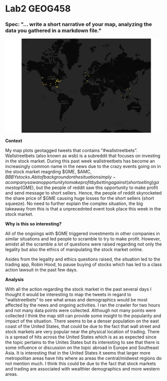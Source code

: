 # Lab2 GEOG458


### Spec: "... write a short narrative of your map, analyzing the data you gathered in a markdown file."

<img src = "img/screenshot_yt_map.png"/>

**Context**

My map plots geotagged tweets that contains "#wallstreetbets". Wallstreetbets (also known as wsb) is a subreddit that focuses on investing in the stock market. During this past week wallstreetbets has become an increasingly common name in the news due to the crazy events going on in the stock market reagrding $GME, $AMC, $BBBY stocks. A bit of background on the situation simply - a company saw an opportunity to make profit by betting against (short selling) gamestop ($GME), but the people of reddit saw this opportunity to make profit and send message to short sellers. Hence, the people of reddit skyrocketed the share price of $GME causing huge losses for the short sellers (short squeeze). No need to further explain the complex situation, the big takeaway from this is that a unprecednted event took place this week in the stock market. 

**Why is this so interesting?** 

All of the ongoings with $GME triggered investments in other companies in similar situations and led people to scramble to try to make profit. 
However, amidst all the scramble a lot of questions were raised regarding not only the legality but also the ethics of manipulating the stock market online. 

Asides from the legality and ethics questions raised, the situation led to the trading app, Robin Hood, to pause buying of stocks which has led to a class action lawsuit in the past few days. 

**Analysis**

With all the action regarding the stock market in the past several days I thought it would be interesting to  map the tweets in regard to "wallstreetbets" to see what areas and demographics would be most affected by the news and ongoing activities. I ran the crawler for two hours and not many data points were collected. Although not many points were collected I think the map still can provide some insight to the popularity and impact of the situation. There seems to be a denser population on the east coast of the United States, that could be due to the fact that wall street and stock markets are very popular near the physical location of trading. There is a spread of hits across the United States which is as as expected since the topic pertains to the Unites States but its interesting to see that there is some influence or discussion on the topic abroad in Europe and Southeast Asia. It is interesting that in the United States it seems that larger more metropolitan areas have hits where as areas the central/midwest regions do not mention much. I think this could be due to the fact that stock markets and trading are associated with wealthier demographics and more western areas. 